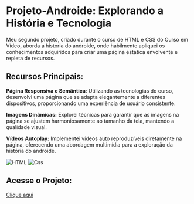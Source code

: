 # Projeto-Androide: Explorando a História e Tecnologia

Meu segundo projeto, criado durante o curso de HTML e CSS do Curso em Vídeo, aborda a historia do androide, onde habilmente apliquei os conhecimentos adquiridos para criar uma página estática envolvente e repleta de recursos.

## Recursos Principais:

**Página Responsiva e Semântica**: Utilizando as tecnologias do curso, desenvolvi uma página que se adapta elegantemente a diferentes dispositivos, proporcionando uma experiência de usuário consistente.

**Imagens Dinâmicas:** Explorei técnicas para garantir que as imagens na página se ajustem harmoniosamente ao tamanho da tela, mantendo a qualidade visual.

**Vídeos Autoplay:** Implementei vídeos auto reproduzíveis diretamente na página, oferecendo uma abordagem multimídia para a exploração da história do androide.

![HTML](https://img.shields.io/badge/HTML5-E34F26?style=for-the-badge&logo=html5&logoColor=white)
![Css](https://img.shields.io/badge/CSS3-1572B6?style=for-the-badge&logo=css3&logoColor=white)

## Acesse o Projeto:
<a target="_blank" href="https://cefet-igor.github.io/Projeto-Androide/">Clique aqui</a>
